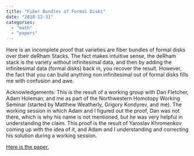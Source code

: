 ```yaml
---
title: "Fiber Bundles of Formal Disks"
date: "2018-12-31"
categories: 
  - "math"
  - "papers"
---
```


Here is an incomplete proof that varieties are fiber bundles of formal disks over their deRham Stacks. The fact makes intuitive sense, the deRham stack is the variety without infinitesimal data, and then by adding the infinitesimal data (formal disks) back in, you recover the result. However, the fact that you can build anything non infinitesimal out of formal disks fills me with confusion and awe.

Acknowledgements: This is the result of a working group with Dan Fletcher, Adam Holeman, and me as part of the Northwestern Homotopy Working Seminar (started by Matthew Weatherly, Grigory Kondyrev, and me). The working session in which Adam and I figured out the proof, Dan was not there, which is why his name is not mentioned, but he was very helpful in understanding the claim. This proof is the result of Yaroslav Khromenkov coming up with the idea of it, and Adam and I understanding and correcting his solution during a working session.

[Here is the paper.](/images/wp-content/uploads/2018/12/formalgroup-1.pdf)
